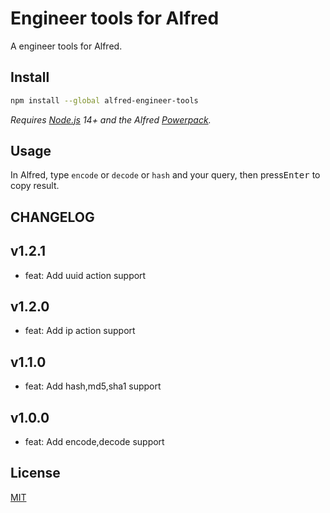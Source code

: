 # Engineer tools for Alfred

A engineer tools for Alfred.

## Install

```sh
npm install --global alfred-engineer-tools
```

*Requires [Node.js](https://nodejs.org) 14+ and the Alfred [Powerpack](https://www.alfredapp.com/powerpack/).*

## Usage

In Alfred, type `encode` or `decode` or `hash` and your query, then press<kbd>Enter</kbd> to copy result.

## CHANGELOG

## v1.2.1

- feat: Add uuid action support

## v1.2.0

- feat: Add ip action support

## v1.1.0

- feat: Add hash,md5,sha1 support

## v1.0.0

- feat: Add encode,decode support

## License

[MIT](https://choosealicense.com/licenses/mit/)
